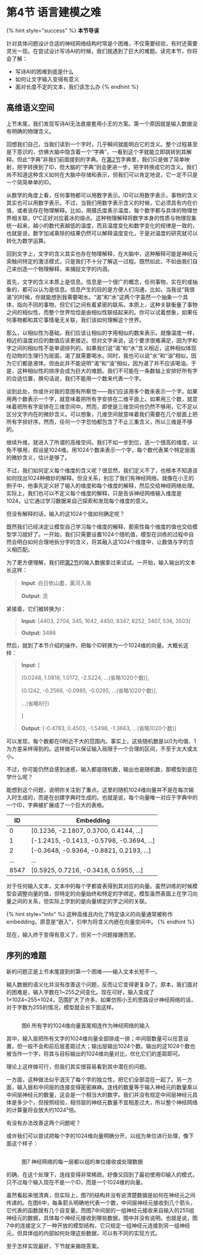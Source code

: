 # 第4节 语言建模之难

{% hint style="success" %}
**本节导读**

针对具体问题设计合适的神经网络结构时常是个困难，不仅需要经验，有时还需要灵光一现。在尝试设计写诗AI的时候，我们就遇到了巨大的难题。读完本节，你将会了解：

* 写诗AI的困难到底是什么
* 如何让文字输入变得有意义
* 面对长度不定的文本，我们该怎么办
{% endhint %}

## 高维语义空间

上节末尾，我们发现写诗AI无法直接套用小王的方案。第一个原因就是输入数据没有明确的物理含义。

回想我们自己，当我们读到一个字时，几乎瞬间就能明白它的含义。整个过程甚至是下意识的，仿佛大脑中隐含着一个“字典”，一看到这个字就能立即跳转到其解释。但此“字典”非我们前面提到的字典。在[第2节](di-2-jie-cong-yi-ge-shi-ji-an-li-ru-shou.md)字典里，我们只是做了简单映射，把字转换到了ID，但大脑的“字典”则会更进一步，把字转换成它的含义。我们尚不知道这种含义如何在大脑中存储和表示，但我们可以肯定地说，它一定不只是一个简简单单的ID。

从数学的角度上看，任何事物都可以用数字表示。ID可以用数字表示，事物的含义其实也可以用数字表示。不过，当我们用数字表示含义的时候，它必须具有内在价值，或者说存在物理解释。比如，用摄氏度表示温度，每个数字都与具体的物理世界相关联，0℃正好对应着冰的熔点。这种物理解释将数字本身的性质与物理现象统一起来，越小的数代表越低的温度，而且温度变化和数字变化的规律是一致的，也就是说，数字加减乘除的结果仍然可以解释温度变化，于是对温度的研究就可以转化为数学运算。

回到文字上，文字的含义其实也存在物理解释，在大脑中，这种解释可能是神经元突触间特定的激活模式，只是我们不十分了解这一过程。既然如此，不如由我们自己来创造一个物理解释，来捕捉文字的内涵。

首先，文字的含义本质上是信息。信息是一个很广的概念，任何事物，实在的或抽象的，都可以认为是信息。信息产生的目的是方便人们沟通，比如，当我说“我很渴”的时候，你就能想到我需要喝水。“渴”和“水”这两个字虽然一个抽象一个具体，指向不同的事物，但它们之间有着紧密的联系。本质上，这种关联衡量了事物之间的相似性，而整个世界恰恰是由相似性联结起来的。你可以试着想象，如果任何事物都和其它事情毫无关联，我们该如何理解这个世界。

那么，以相似性为基础，我们应该让相似的字用相似的数来表示。就像温度一样，相近的温度对应的数值应该更接近。但对文字来说，这个要求很难满足，因为字和字之间的相似性不是单调排列的。如果我们说“渴”和“水”含义相近，这种相似体现在动物的生理行为层面，渴了就需要喝水。同时，我也可以说“水”和“油”相似，因为它们都是液体。但由此并不能说明“渴”和“油”相似，因为渴了并不应该喝油。于是，这种相似性的排序会成为巨大的难题。我们不可能在一条数轴上安排好所有字的合适位置，换句话说，我们不能用一个数来代表一个字。

谈到此处，你或许对我的意图有所察觉——我们应该用多个数来表示一个字。如果用两个数表示一个字，就意味着把所有字安排在二维平面上。如果用三个数，就意味着把所有字安排在三维空间中。然而，即使是三维空间也仍然不够用，它不足以区分文字内在的微妙含义。可以想象，几维空间就意味着我们需要在几个层面上把所有字排好序。然而，任何一个字恐怕都包含了不止三重含义，所以三维是不够的。

继续升维，就进入了所谓的高维空间。我们不如一步到位，选一个很高的维度，以免不够用，假设是1024维。用1024个数来表示一个字，每个数代表某个特定层面的微妙含义，估计是够了。

不过，我们如何定义每个维度的含义呢？很显然，我们定义不了，也根本不知道该如何找出1024种微妙的解释。但没关系，别忘了我们有神经网络。就像在小王的例子中，他事先定义好了输入的维度和每个维度的解释，然后交给神经网络处理。实际上，我们也可以不定义每个维度的解释，只是告诉神经网络输入维度是1024，让它通过学习数据来自己探索和发现每个维度的意义。

但没有解释的话，输入的这1024个值如何确定呢？

既然我们已经决定让模型自己学习每个维度的解释，那索性每个维度的值也交给模型学习就好了。一开始，我们只需要设置1024个随机值，模型在训练的过程中自然会明白如何合理地拆分字的含义，将其融入这1024个维度中，让数值与字的含义相匹配。

为了更方便理解，我们把[第2节](di-2-jie-cong-yi-ge-shi-ji-an-li-ru-shou.md)的输入数据拿过来试试。一开始，输入输出的文本长这样：

> **Input**: 白日依山盡，黃河入海
>
> **Output**: 流

紧接着，它们被转换为I：

> **Input**: \[4403, 2704, 345, 1642, 4450, 8347, 8252, 3407, 536, 3503]
>
> **Output**: 3486

然后，就到了本节介绍的操作，把每个ID转换为一个1024维的向量。大概长这样：

> **Input**: \[
>
> \[0.0248, 1.0818, 1.0172, -2.5224, ...(省略1020个数)],
>
> \[0.1242, -0.2566, -0.0985, -0.0295, ...(省略1020个数)],
>
> ...(省略8行)
>
> ]
>
> **Output**: \[-0.4783, 0.4503, -1.5498, -1.3663, ...(省略1020个数)]

可以发现，每个数都在0附近不大的范围内。事实上，这些随机数是以0为均值、1为方差采样得到的。这样做可以保证输入局限于一个合理的区间，不至于太大或太小。

不过，你可能仍然会感到迷惑，输入都是随机数，输出也是随机数，那模型到底在学什么呢？

能想到这个问题，说明你关注到了重点。这里的随机1024维向量并不是在每次输入时生成的，而是在创建字典时生成的。也就是说，每个向量唯一对应于字典中的一个ID，字典被扩展成了一个巨大的表格。

| ID   | Embedding                                  |
| ---- | ------------------------------------------ |
| 0    | \[0.1236, -2.1807, 0.3700, 0.4144, ...]    |
| 1    | \[-1.2415, -0.1413, -0.5798, -0.3694, ...] |
| 2    | \[-0.3648, -0.9364, -0.8821, 0.2193, ...]  |
| ...  | ...                                        |
| 8547 | \[0.5925, 0.7216, -0.3418, 0.5955, ...]    |

对于任何输入文本，文本中的每个字都查表得到其对应的向量。虽然训练的时候模型会调整向量的值，但特定的向量始终和特定的字绑定。模型虽然表面上在学习向量之间的关系，但实际上学到的是向量绑定的字之间的关联。

{% hint style="info" %}
这种高维且内化了特定语义的向量通常被称作embedding，原意是“嵌入”，引申为将含义内嵌在向量空间中。
{% endhint %}

现在，输入终于变得有意义了，但另一个问题接踵而至。

## 序列的难题

新的问题正是上节末尾提到的第一个困难——输入文本长短不一。

输入数据的语义化并没有改善这个问题，反而让它变得更复杂了。原本，我们面对的困难是，输入字数在1\~255之间变化。现在可好，输入变成了1×1024\~255×1024，范围扩大了许多。如果仿照小王的思路设计神经网络的话，对于字数为255的情况，模型就会长下面这样。

<figure><img src=".gitbook/assets/flatten_full_connection.png" alt=""><figcaption><p>图6 所有字的1024维向量首尾相连作为神经网络的输入</p></figcaption></figure>

其中，输入层把所有文字的1024维向量全部排成一排；中间层数量可以任意设置，但一般不会和前后层差距过大；输出层输出1024个数。输出的这1024个数也被当作一个字，将其与目标输出的1024维向量对比，优化它们的差距即可。

理论上这样做可行，但我们其实很容易看到其中潜在的问题。

一方面，这种做法似乎泯灭了每个字的独立性，把它们全部混在一起了。另一方面，输入层和中间层的连接变得密密麻麻。连线的数量等于输入神经元的数量乘以中间层神经元的数量，这会是一个相当大的数字。我们并没有规定中间层神经元具体是多少个，但按照经验，相邻层的神经元数量不宜相差过大，所以整个神经网络的计算量将会放大约1024²倍。

有没有办法改善这两个问题呢？

或许我们可以尝试把每个字的1024维向量明确分开，以组为单位进行处理，像下面这个样子：

<figure><img src=".gitbook/assets/grouped_full_connection.png" alt=""><figcaption><p>图7 神经网络的每一层都以组的单位接收或处理数据</p></figcaption></figure>

的确，在这个处理下，连线变得非常稀疏，好像又回到了最初使用ID输入的模式，只不过每个输入现在不是一个ID，而是一个1024维的向量。

虽然看起来很清爽，但实际上，图7的结构并没有说清楚数据是如何在神经元之间传递的。在图6中，每条箭头明确地代表一个数，中间层神经元接收到几个箭头，它代表的函数就有几个自变量。而图7中间层的一组神经元接收来自输入的255组神经元的数据，具体每个神经元接收到哪些数据，图中并没有说明。也就是说，图7中的连接定义了一种开放的模型结构，它只规定一组神经元连接到另一组神经元，但具体组的内部如何处理这些数据，可以有不同的实现方式。

至于怎样实现最好，下节就来揭晓答案。
